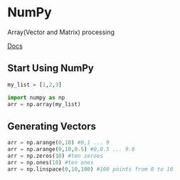 # NumPy
Array(Vector and Matrix) processing

[Docs](https://docs.scipy.org/doc/numpy-1.13.0/reference/)

## Start Using NumPy
```python
my_list = [1,2,3]

import numpy as np
arr = np.array(my_list)
```

## Generating Vectors
```python
arr = np.arange(0,10) #0,1 ... 9
arr = np.arange(0,10,0.5) #0,0.5 ... 9.6
arr = np.zeros(10) #ten zeroes
arr = np.ones(10) #ten ones
arr = np.linspace(0,10,100) #100 points from 0 to 10
```
